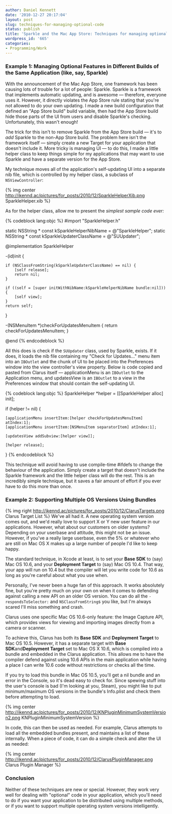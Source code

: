 ```yaml
---
author: Daniel Kennett
date: '2010-12-27 20:17:04'
layout: post
slug: techniques-for-managing-optional-code
status: publish
title: 'Sparkle and the Mac App Store: Techniques for managing optional code'
wordpress_id: '665'
categories:
- Programming/Work
---
```


### Example 1: Managing Optional Features in Different Builds of the Same Application (like, say, Sparkle)

With the announcement of the Mac App Store, one framework has been
causing lots of trouble for a lot of people: Sparkle. Sparkle is a
framework that implements automatic updating, and is awesome —
therefore, everyone uses it. However, it directly violates the App Store
rule stating that you're not allowed to do your own updating. I made a
new build configuration that defined an "App Store build" build
variable, then had the App Store build hide those parts of the UI from
users and disable Sparkle's checking. Unfortunately, this wasn't enough!

The trick for this isn't to remove Sparkle from the App Store build —
it's to *add* Sparkle to the non-App Store build. The problem here isn't
the framework itself — simply create a new Target for your application
that doesn't include it. More tricky is managing UI — to do this, I made
a little helper class to keep things simple for my applications that may
want to use Sparkle and have a separate version for the App Store.

My technique moves all of the application's self-updating UI into a
separate nib file, which is controlled by my helper class, a subclass of
`NSViewController`:

{% img center http://ikennd.ac/pictures/for_posts/2010/12/SparkleHelperXib.png SparkleHelper.xib %}

As for the helper class, allow me to present the *simplest sample code ever:*

{% codeblock lang:objc %}
#import "SparkleHelper.h"

static NSString * const kSparkleHelperNibName = @"SparkleHelper";
static NSString * const kSparkleUpdaterClassName = @"SUUpdater";

@implementation SparkleHelper

-(id)init {

    if (NSClassFromString(kSparkleUpdaterClassName) == nil) {
        [self release];
        return nil;
    }

    if ((self = [super initWithNibName:kSparkleHelperNibName bundle:nil])) {
        [self view];
    }
    return self;
}

-(NSMenuItem *)checkForUpdatesMenuItem {
    return checkForUpdatesMenuItem;
}

@end
{% endcodeblock %}

All this does is check if the `SUUpdater` class, used by Sparkle, exists.
If it does, it loads the nib file containing my "Check for Updates..."
menu item into an `IBOutlet` and the chunk of UI to be placed into the
Preferences window into the view controller's view property. Below is
code copied and pasted from Clarus itself — applicationMenu is an
`IBOutlet` to the Application menu, and updatesView is an `IBOutlet` to a
view in the Preferences window that should contain the self-updating UI.

{% codeblock lang:objc %}
SparkleHelper *helper = [[SparkleHelper alloc] init];

if (helper != nil) {

    [applicationMenu insertItem:[helper checkForUpdatesMenuItem] atIndex:1];
    [applicationMenu insertItem:[NSMenuItem separatorItem] atIndex:1];

    [updatesView addSubview:[helper view]];

    [helper release];
}
{% endcodeblock %}

This technique will avoid having to use compile-time \#ifdefs to change
the behaviour of the application. Simply create a target that doesn't
include the Sparkle framework and the little helper class will do the
rest. This is an incredibly simple technique, but it saves a fair amount
of effort if you ever have to do this more than once.

### Example 2: Supporting Multiple OS Versions Using Bundles

{% img right http://ikennd.ac/pictures/for_posts/2010/12/ClarusTargets.png Clarus Target List %} 
We've all had it. A new operating system version comes out, and we'd
really love to support X or Y new user feature in our applications.
However, what about our customers on older systems? Depending on your
userbase and attitude, this might not be an issue. However, if you've a
really large userbase, even the 5% or whatever who are still on Mac OS X
makes up a large number of people I'd like to keep happy.

The standard technique, in Xcode at least, is to set your **Base SDK**
to (say) Mac OS 10.6, and your **Deployment Target** to (say) Mac OS
10.4. That way, your app will run on 10.4 but the compiler will let you
write code for 10.6 as long as you're careful about what you use when.

Personally, I've never been a huge fan of this approach. It works
absolutely fine, but you're pretty much on your own on when it comes to
defending against calling a new API on an older OS version. You can do
all the `-respondsToSelector:` and `NSClassFromString`s you like, but I'm
always scared I'll miss something and crash.

Clarus uses one specific Mac OS 10.6-only feature: the Image Capture
API, which provides views for viewing and importing images directly from
a camera or scanner.

To achieve this, Clarus has both its **Base SDK** and **Deployment
Target** to Mac OS 10.5. However, it has a separate target with **Base
SDK**and**Deployment Target** set to Mac OS X 10.6, which is compiled
into a bundle and embedded in the Clarus application. This allows me to
have the compiler defend against using 10.6 APIs in the main application
while having a place I can write 10.6 code without restrictions or
checks all the time.

If you try to load this bundle in Mac OS 10.5, you'll get a nil bundle
and an error in the Console, so it's dead easy to check for. Since
spewing stuff into the user's console is bad (I'm looking at you,
Steam), you might like to put minimum/maximum OS versions in the
bundle's Info.plist and check them before attempting to load.

{% img center http://ikennd.ac/pictures/for_posts/2010/12/KNPluginMinimumSystemVersion2.png KNPluginMinimumSystemVersion %}

In code, this can then be used as needed. For example, Clarus attempts
to load all the embedded bundles present, and maintains a list of these
internally. When a piece of code, it can do a simple check and alter the
UI as needed:

{% img center http://ikennd.ac/pictures/for_posts/2010/12/ClarusPluginManager.png Clarus Plugin Manager %}

### Conclusion

Neither of these techniques are new or special. However, they work very
well for dealing with "optional" code in your application, which you'll
need to do if you want your application to be distributed using multiple
methods, or if you want to support multiple operating system versions
intelligently.
